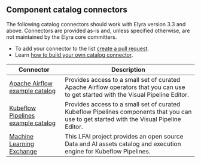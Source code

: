 ## Component catalog connectors

The following catalog connectors should work with Elyra version 3.3 and above. Connectors are provided as-is and, unless specified otherwise, are not maintained by the Elyra core committers. 

- To add your connector to the list [create a pull request](https://github.com/elyra-ai/examples/pulls). 
- Learn [how to build your own catalog connector](build-a-custom-connector.md).

| Connector      | Description |
| ----------- | ----------- |
| [Apache Airflow example catalog](airflow-example-components-connector) | Provides access to a small set of curated Apache Airflow operators that you can use to get started with the Visual Pipeline Editor. |
| [Kubeflow Pipelines example catalog](kfp-example-components-connector) | Provides access to a small set of curated Kubeflow Pipelines components that you can use to get started with the Visual Pipeline Editor. |
| [Machine Learning Exchange](mlx-connector/) | This LFAI project provides an open source Data and AI assets catalog and execution engine for Kubeflow Pipelines.  |

